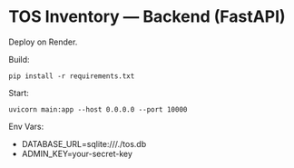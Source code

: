 
# TOS Inventory — Backend (FastAPI)

Deploy on Render.

Build:
```
pip install -r requirements.txt
```
Start:
```
uvicorn main:app --host 0.0.0.0 --port 10000
```
Env Vars:
- DATABASE_URL=sqlite:///./tos.db
- ADMIN_KEY=your-secret-key
